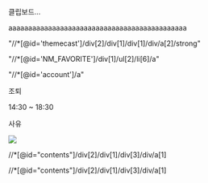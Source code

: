 클립보드...

aaaaaaaaaaaaaaaaaaaaaaaaaaaaaaaaaaaaaaaaaaaaa

"//*[@id='themecast']/div[2]/div[1]/div[1]/div/a[2]/strong"

"//*[@id='NM_FAVORITE']/div[1]/ul[2]/li[6]/a"

"//*[@id='account']/a"

조퇴

14:30 ~ 18:30

사유 

<img src = "C:\Users\User\Desktop\SAP_TIL\etc\capture.PNG"></img>







//*[@id="contents"]/div[2]/div[1]/div[3]/div/a[1]

//*[@id="contents"]/div[2]/div[1]/div[3]/div/a[1]
